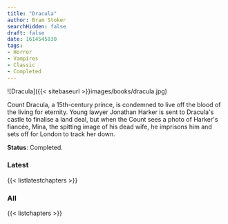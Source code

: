 ```yaml
---
title: "Dracula"
author: Bram Stoker
searchHidden: false
draft: false
date: 1614545830
tags:
- Horror
- Vampires
- Classic
- Completed
---
```


![Dracula]({{< sitebaseurl >}}images/books/dracula.jpg)

Count Dracula, a 15th-century prince, is condemned to live off the blood of the living for eternity. Young lawyer Jonathan Harker is sent to Dracula's castle to finalise a land deal, but when the Count sees a photo of Harker's fiancée, Mina, the spitting image of his dead wife, he imprisons him and sets off for London to track her down.

**Status**: Completed.

### Latest

{{< listlatestchapters >}}

### All

{{< listchapters >}}